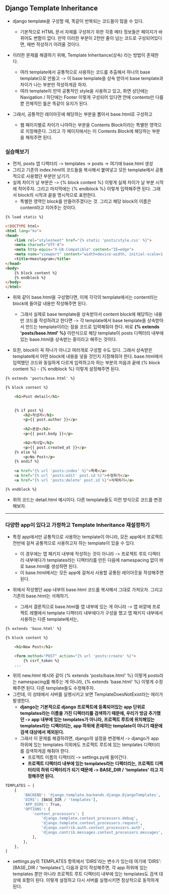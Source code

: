 ## Django Template Inheritance
- django template을 구성할 때, 똑같이 반복되는 코드들이 많을 수 있다.
  - 기본적으로 HTML 문서 자체를 구성하기 위한 각종 메타 정보들은 페이지가 바뀌어도 변함이 없다. 만약 이러한 부분이 2천만 줄이 넘는 코드로 구성되어있다면, 매번 작성하기 어려울 것이다.

- 이러한 문제를 해결하기 위해, Template Inheritance(상속) 라는 방법이 존재한다.
  - 여러 template에서 공통적으로 사용하는 코드를 추출해서 하나의 base template으로 만들고 -> 이 base template을 상속 받아서 base template과 차이가 나는 부분만 작성하게끔 하자.
  - 여러 template이 만약 공통적인 style을 사용하고 있고, 화면 상단에는 Navigation / 하단에는 Footer 이렇게 구성되어 있다면 안에 contents만 다를 뿐 전체적인 틀은 똑같이 유지가 된다.

- 그래서, 공통적인 레이아웃에 해당하는 부분을 뽑아서 base.html로 구성하고 
  - 웹 페이지별로 차이가 나야하는 부분을 Contents Block이라는 특별한 영역으로 지정해준다. 그리고 각 페이지에서는 이 Contents Block에 해당하는 부분을 채워주면 된다.


### 실습해보기
- 먼저, posts 앱 디렉터리 -> templates -> posts -> 여기에 base.html 생성
- 그리고 기존의 index.html의 코드들을 복사해서 붙여넣고 모든 template에서 공통적으로 사용했던 부분만 남기기.
- 실제 차이가 날 부분은 -> {% block content %} 이렇게 실제 차이가 날 부분 시작에 적어주자. 그리고 마지막에는 {% endblock %} 이렇게 입력해주면 된다. 그래서 block의 시작과 끝을 명시적으로 표현한다.
  - 특별한 영역인 block를 만들어주겠다는 것. 그리고 해당 block의 이름은 content라고 지어주는 것이다.

```html
{% load static %}

<!DOCTYPE html>
<html lang="ko">
<head>
    <link rel="stylesheet" href="{% static 'posts/style.css' %}">
    <meta charset="UTF-8">
    <meta http-equiv="X-UA-Compatible" content="IE=edge">
    <meta name="viewport" content="width=device-width, initial-scale=1.0">
    <title>Heestagram</title>
</head>
<body>
    {% block content %}
    {% endblock %}
</body>
</html>
```

- 위와 같이 base.html을 구성했다면, 이제 각각의 template에서는 content라는 block에 들어갈 내용만 작성해주면 된다.
  - 그래서 실제로 base template을 상속받아서 content block에 해당하는 내용만 코드를 작성하려고 한다면 -> 각 template에서 base template을 상속받아서 만드는 template이라는 점을 코드로 입력해줘야 한다. 바로 **{% extends 'posts/base.html' %}** 이런식으로 해당 template이 posts 디렉터리 내부에 있는 base.html을 상속받는 중이라고 해주는 것이다.

- 또한, block이 꼭 하나가 아니고 여러개로 구성할 수도 있다. 그래서 상속받은 template에서 어떤 block에 내용을 넣을 것인지 지정해줘야 한다. base.html에서 입력했던 코드와 동일하게 다르게 입력하고자 하는 부분의 처음과 끝에 {% block content %} - {% endblock %} 이렇게 설정해주면 된다.

```html
{% extends 'posts/base.html' %}

{% block content %}

    <h1>Post detail</h1>

    
    {% if post %}
        <h2>작성자</h2>
        <p>{{ post.author }}</p>
        
        <h2>본문</h2>
        <p>{{ post.body }}</p>

        <h2>게시일</h2>
        <p>{{ post.created_at }}</p>
    {% else %}
        <p>No Post</p>
    {% endif %} 
       
    <a href="{% url 'posts:index' %}">목록</a>
    <a href="{% url 'posts:edit' post.id %}">수정하기</a>
    <a href="{% url 'posts:delete' post.id %}">삭제하기</a>

{% endblock %}
```

- 위의 코드는 detail.html 예시이다. 다른 template들도 이런 방식으로 코드를 변경해보자.

* * *

### 다양한 app이 있다고 가정하고 Template Inheritance 재설정하기
- 특정 app에서만 공통적으로 사용하는 template이 아니라, 모든 app에서 프로젝트 전반에 걸쳐 공통적으로 사용하고자 하는 template이 있을 수 있다.
  - 이 경우에는 앱 패키지 내부에 작성하는 것이 아니라 -> 프로젝트 루트 디렉터리 내부에다가 templates라는 디렉터리를 만든 다음에 namespacing 없이 바로 base.html를 생성하면 된다.
  - 이 base.html에서는 모든 app에 걸쳐서 사용할 공통된 레이아웃을 작성해주면 된다.

- 위에서 작성했던 app 내부의 base.html 코드를 복사해서 그대로 가져오자. 그리고 기존의 base.html는 삭제하기.
  - 그래서 결론적으로 base.html를 앱 내부에 있는 게 아니라 -> 앱 바깥에 프로젝트 레벨에서 template 디렉터리 내부에다가 구성을 했고 앱 패키지 내부에서 사용하는 다른 template에서는, 

```html
{% extends 'base.html' %}

{% block content %}

    <h1>New Post</h1>

    <form method="POST" action="{% url 'posts:create' %}">
        {% csrf_token %}
    ...
```      

- 위의 new.html 예시와 같이 {% extends 'posts/base.html' %} 이렇게 posts라는 namespacing를 해주는 게 아니라, {% extends 'base.html' %} 이렇게 수정해주면 된다. 다른 template들도 수정해주자.
- 그런데, 이 상태에서 서버를 실행시키고 보면 TemplateDoesNotExist라는 에러가 발생한다.
  - **django는 기본적으로 django 프로젝트에 등록되어있는 app 단위로 templates라는 이름을 가진 디렉터리를 검색하기 때문에, 우리가 방금 추가했던 -> app 내부에 있는 templates가 아니라, 프로젝트 루트에 위치해있는 templates라는 디렉터리는, app 하위에 존재하는 template이 아니기 때문에 검색 대상에서 제외된다.**
  - 그래서 이 문제를 해결하려면, django의 설정을 변경해서 -> django가 app 하위에 있는 templates 이외에도 프로젝트 루트에 있는 templates 디렉터리를 검색하게끔 해줘야 한다.
    - 프로젝트 이름의 디렉터리 -> settings.py에 들어간다.
    - **프로젝트 디렉터리 내부에 있는 templates라는 디렉터리는, 프로젝트 디렉터리의 하위 디렉터리가 되기 때문에 -> BASE_DIR / 'templates' 라고 지정해주면 된다.**

```python
TEMPLATES = [
    {
        'BACKEND': 'django.template.backends.django.DjangoTemplates',
        'DIRS': [BASE_DIR / 'templates'],
        'APP_DIRS': True,
        'OPTIONS': {
            'context_processors': [
                'django.template.context_processors.debug',
                'django.template.context_processors.request',
                'django.contrib.auth.context_processors.auth',
                'django.contrib.messages.context_processors.messages',
            ],
        },
    },
]
```

- settings.py의 TEMPLATES 항목에서 'DIRS'라는 변수가 있는데 여기에 'DIRS': [BASE_DIR / 'templates'], 다음과 같이 작성해주면, 각 app 하위에 있는 templates 뿐만 아니라 프로젝트 루트 디렉터리 내부에 있는 templates도 검색 대상에 포함이 된다. 이렇게 설정하고 다시 서버를 실행시키면 정상적으로 동작하게 된다.
